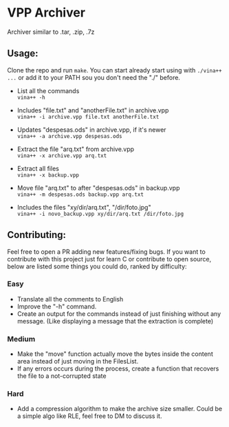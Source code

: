 # VPP Archiver
Archiver similar to .tar, .zip, .7z

## Usage: 
Clone the repo and run ```make```. You can start already start using with ```./vina++ ...``` or add it to your PATH
sou you don't need the "./" before.

- List all the commands  
```vina++ -h ```

- Includes "file.txt" and "anotherFile.txt" in archive.vpp  
```vina++ -i archive.vpp file.txt anotherFile.txt```

- Updates "despesas.ods" in archive.vpp, if it's newer  
```vina++ -a archive.vpp despesas.ods```

- Extract the file "arq.txt" from archive.vpp  
```vina++ -x archive.vpp arq.txt```

- Extract all files  
```vina++ -x backup.vpp```

- Move file "arq.txt" to after "despesas.ods" in backup.vpp  
```vina++ -m despesas.ods backup.vpp arq.txt```

- Includes the files "xy/dir/arq.txt", "/dir/foto.jpg"   
```vina++ -i novo_backup.vpp xy/dir/arq.txt /dir/foto.jpg```


## Contributing:
Feel free to open a PR adding new features/fixing bugs. If you want to contribute with this project just for learn C or
contribute to open source, below are listed some things you could do, ranked by difficulty:

### Easy
- Translate all the comments to English
- Improve the "-h" command.
- Create an output for the commands instead of just finishing without any message. (Like displaying a message that the extraction is complete)

### Medium
- Make the "move" function actually move the bytes inside the content area instead of just moving in the FilesList.
- If any errors occurs during the process, create a function that recovers the file to a not-corrupted state

### Hard
- Add a compression algorithm to make the archive size smaller. Could be a simple algo like RLE, feel free to DM to discuss it.


